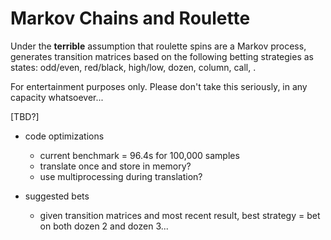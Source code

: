 # Markov Chains and Roulette

Under the **terrible** assumption that roulette spins are a Markov process, generates transition matrices based on the following betting strategies as states:
	odd/even, red/black, high/low, dozen, column, call, . 

For entertainment purposes only. Please don't take this seriously, in any capacity whatsoever...

[TBD?]
  * code optimizations

     - current benchmark = 96.4s for 100,000 samples
     - translate once and store in memory?
     - use multiprocessing during translation?

  * suggested bets

     - given transition matrices and most recent result, best strategy = bet on both dozen 2 and dozen 3...